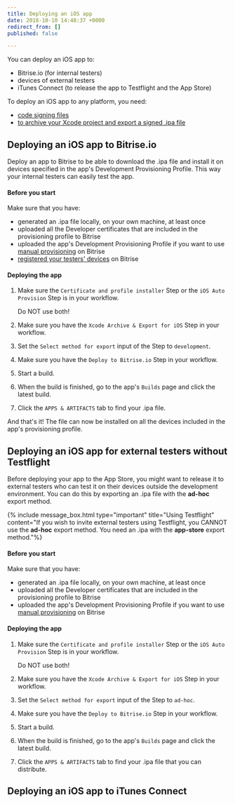 ```yaml
---
title: Deploying an iOS app
date: 2018-10-10 14:48:37 +0000
redirect_from: []
published: false

---
```

You can deploy an iOS app to:

* Bitrise.io (for internal testers)
* devices of external testers
* iTunes Connect (to release the app to Testflight and the App Store)

To deploy an iOS app to any platform, you need:

* [code signing files](/code-signing/ios-code-signing/code-signing/)
* [to archive your Xcode project and export a signed .ipa file](/code-signing/ios-code-signing/create-signed-ipa-for-xcode/)

## Deploying an iOS app to Bitrise.io

Deploy an app to Bitrise to be able to download the .ipa file and install it on devices specified in the app's Development Provisioning Profile. This way your internal testers can easily test the app.

#### Before you start

Make sure that you have:

* generated an .ipa file locally, on your own machine, at least once
* uploaded all the Developer certificates that are included in the provisioning profile to Bitrise 
* uploaded the app's Development Provisioning Profile if you want to use [manual provisioning](/code-signing/ios-code-signing/ios-manual-provisioning/) on Bitrise
* [registered your testers' devices](/testing/registering-a-test-device/) on Bitrise

#### Deploying the app

1. Make sure the `Certificate and profile installer` Step or the `iOS Auto Provision` Step is in your workflow. 

   Do NOT use both! 
2. Make sure you have the `Xcode Archive & Export for iOS` Step in your workflow.
3. Set the `Select method for export` input of the Step to `development`. 
4. Make sure you have the `Deploy to Bitrise.io` Step in your workflow. 
5. Start a build. 
6. When the build is finished, go to the app's `Builds` page and click the latest build.
7. Click the `APPS & ARTIFACTS` tab to find your .ipa file. 

And that's it! The file can now be installed on all the devices included in the app's provisioning profile. 

## Deploying an iOS app for external testers without Testflight

Before deploying your app to the App Store, you might want to release it to external testers who can test it on their devices outside the development environment. You can do this by exporting an .ipa file with the **ad-hoc** export method. 

{% include message_box.html type="important" title="Using Testflight" content="If you wish to invite external testers using Testflight, you CANNOT use the **ad-hoc** export method. You need an .ipa with the **app-store** export method."%} 

#### Before you start

Make sure that you have:

* generated an .ipa file locally, on your own machine, at least once
* uploaded all the Developer certificates that are included in the provisioning profile to Bitrise 
* uploaded the app's Development Provisioning Profile if you want to use [manual provisioning](/code-signing/ios-code-signing/ios-manual-provisioning/) on Bitrise

#### Deploying the app

1. Make sure the `Certificate and profile installer` Step or the `iOS Auto Provision` Step is in your workflow. 

   Do NOT use both! 
2. Make sure you have the `Xcode Archive & Export for iOS` Step in your workflow.
3. Set the `Select method for export` input of the Step to `ad-hoc`. 
4. Make sure you have the `Deploy to Bitrise.io` Step in your workflow. 
5. Start a build. 
6. When the build is finished, go to the app's `Builds` page and click the latest build.
7. Click the `APPS & ARTIFACTS` tab to find your .ipa file that you can distribute. 

## Deploying an iOS app to iTunes Connect